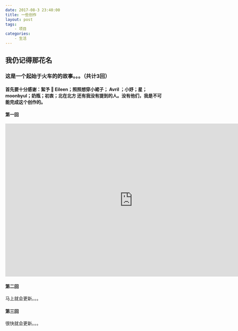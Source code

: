 ```yaml
---
date: 2017-08-3 23:40:00
title: 一些创作
layout: post
tags:
    - 项目
categories:
    - 生活 
---
```

## 我仍记得那花名
### 这是一个起始于火车的的故事。。。（共计3回）


#### 首先要十分感谢：絮予 👼 Eileen；照照想穿小裙子； Avril ；小妤；星；moonbyul；奶瓶；初衷；北在北方 还有我没有提到的人。没有他们，我是不可能完成这个创作的。



#### 第一回
<iframe width="800" height="480" src="http://ou0dzbopv.bkt.clouddn.com/Record_2017_07_25_15_53_04_704.mp4" frameborder="0" allowfullscreen></iframe>

#### 第二回
马上就会更新。。。

#### 第三回
很快就会更新。。。



